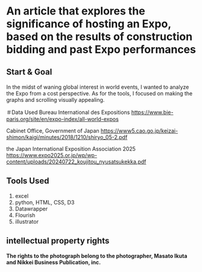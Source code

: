 # An article that explores the significance of hosting an Expo, based on the results of construction bidding and past Expo performances

## Start & Goal
####
In the midst of waning global interest in world events, I wanted to analyze the Expo from a cost perspective. As for the tools, I focused on making the graphs and scrolling visually appealing.

＃Data Used
Bureau International des Expositions
https://www.bie-paris.org/site/en/expo-index/all-world-expos

Cabinet Office, Government of Japan
https://www5.cao.go.jp/keizai-shimon/kaigi/minutes/2018/1210/shiryo_05-2.pdf

the Japan International Exposition Association 2025
https://www.expo2025.or.jp/wp/wp-content/uploads/20240722_koujitou_nyusatsukekka.pdf

## Tools Used
####
1. excel
2. python, HTML, CSS, D3
3. Datawrapper
4. Flourish
5. illustrator

## intellectual property rights
#### The rights to the photograph belong to the photographer, Masato Ikuta and Nikkei Business Publication, inc.
